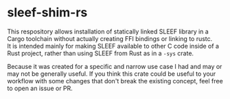 # sleef-shim-rs

This respository allows installation of statically linked SLEEF library in a Cargo toolchain without actually creating FFI bindings or linking to rustc.  
It is intended mainly for making SLEEF available to other C code inside of a Rust project, rather than using SLEEF from Rust as in a `-sys` crate.

Because it was created for a specific and narrow use case I had and may or may not be generally useful. If you think this crate could be useful to your workflow with
some changes that don't break the existing concept, feel free to open an issue or PR.
